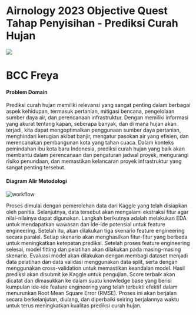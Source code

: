 # Airnology 2023 Objective Quest Tahap Penyisihan - Prediksi Curah Hujan

![](https://bccfilkom.net/static/assets/images/BCC-Logo.svg)
# BCC Freya

#### Problem Domain
Prediksi curah hujan memiliki relevansi yang sangat penting dalam berbagai aspek kehidupan, termasuk pertanian, mitigasi bencana, pengelolaan sumber daya air, dan perencanaan infrastruktur. Dengan memiliki informasi yang akurat tentang kapan, seberapa banyak, dan di mana hujan akan terjadi, kita dapat mengoptimalkan penggunaan sumber daya pertanian, menghindari kerugian akibat banjir, mengatur pasokan air yang efisien, dan merencanakan pembangunan kota yang tahan cuaca. Dalam konteks pemindahan ibu kota baru Indonesia, prediksi curah hujan yang baik akan membantu dalam perencanaan dan pengaturan jadwal proyek, mengurangi risiko penundaan, dan memastikan kelancaran proyek infrastruktur yang sangat penting tersebut.
#### Diagram Alir Metodologi
![workflow](https://i.imgur.com/FgvkD2a.png)

Proses dimulai dengan pemerolehan data dari Kaggle yang telah disiapkan oleh panitia. Selanjutnya, data tersebut akan mengalami ekstraksi fitur agar nilai-nilainya dapat digunakan. Langkah berikutnya adalah melakukan EDA untuk mendapatkan wawasan dan ide-ide potensial untuk feature engineering. Setelah itu, akan dilakukan tiga skenario feature engineering secara paralel. Setiap skenario akan menghasilkan fitur-fitur yang berbeda untuk meningkatkan ketepatan prediksi. Setelah proses feature engineering selesai, model fitting dan pelatihan akan dilakukan pada masing-masing skenario. Evaluasi model akan dilakukan dengan membagi dataset menjadi data pelatihan dan data validasi menggunakan data split, serta dengan menggunakan cross-validation untuk memastikan keandalan model. Hasil prediksi akan disubmit ke Kaggle untuk pengujian. Score terbaik akan dicatat dan dimasukkan ke dalam suatu knowledge base yang berisi kumpulan ide-ide feature engineering yang telah terbukti efektif dalam menurunkan Root Mean Square Error (RMSE). Proses ini akan berjalan secara berkelanjutan, diulang, dan diperbaiki seiring berjalannya waktu untuk terus meningkatkan kualitas prediksi curah hujan.

